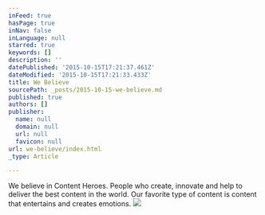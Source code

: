 ```yaml
---
inFeed: true
hasPage: true
inNav: false
inLanguage: null
starred: true
keywords: []
description: ''
datePublished: '2015-10-15T17:21:37.461Z'
dateModified: '2015-10-15T17:21:33.433Z'
title: We Believe
sourcePath: _posts/2015-10-15-we-believe.md
published: true
authors: []
publisher:
  name: null
  domain: null
  url: null
  favicon: null
url: we-believe/index.html
_type: Article

---
```

We believe in Content Heroes.  People who create, innovate and help to deliver the best content in the world.  Our favorite type of content is content that entertains and creates emotions.
![](https://the-grid-user-content.s3-us-west-2.amazonaws.com/71f6574b-cf18-4407-9517-46aec23060a8.png)